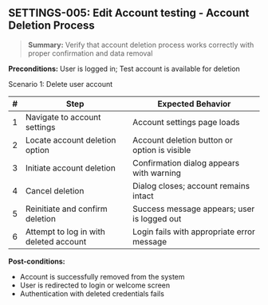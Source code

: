 ## **SETTINGS-005:** Edit Account testing - Account Deletion Process  

> **Summary:** Verify that account deletion process works correctly with proper confirmation and data removal  <br>

**Preconditions:** User is logged in; Test account is available for deletion

Scenario 1: Delete user account

 | \# | Step | Expected Behavior | 
 |----|------|-------------------| 
 | 1 | Navigate to account settings | Account settings page loads |
 | 2 | Locate account deletion option | Account deletion button or option is visible |
 | 3 | Initiate account deletion | Confirmation dialog appears with warning |
 | 4 | Cancel deletion | Dialog closes; account remains intact |
 | 5 | Reinitiate and confirm deletion | Success message appears; user is logged out |
 | 6 | Attempt to log in with deleted account | Login fails with appropriate error message |

**Post-conditions:**  
 - Account is successfully removed from the system
 - User is redirected to login or welcome screen
 - Authentication with deleted credentials fails